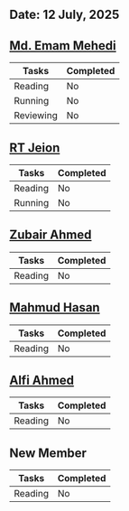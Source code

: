## Date: 12 July, 2025

## [Md. Emam Mehedi](https://github.com/mdemammehedi-159)
|Tasks|Completed|
|-------|-----|
|Reading | No|
|Running | No|
|Reviewing | No|
## [RT Jeion](https://github.com/RT-Jeion)
|Tasks|Completed|
|-------|-----|
|Reading | No|
|Running | No|
## [Zubair Ahmed](https://github.com/zubair-rex)
|Tasks|Completed|
|-------|-----|
|Reading | No|
## [Mahmud Hasan](https://github.com/mahmud1223)
|Tasks|Completed|
|-------|-----|
|Reading | No|
## [Alfi Ahmed](https://github.com/alfiahmed160)
|Tasks|Completed|
|-------|-----|
|Reading | No|
## New Member
|Tasks|Completed|
|-------|-----|
|Reading | No|
